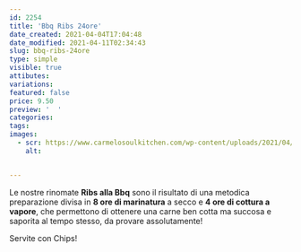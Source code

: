 ```yaml
---
id: 2254
title: 'Bbq Ribs 24ore'
date_created: 2021-04-04T17:04:48
date_modified: 2021-04-11T02:34:43
slug: bbq-ribs-24ore
type: simple
visible: true
attibutes: 
variations:
featured: false
price: 9.50
preview: '  '
categories: 
tags: 
images: 
  - scr: https://www.carmelosoulkitchen.com/wp-content/uploads/2021/04/RIBS-24H-SOLO-LOGO.png
    alt: 


---
```


<p>Le nostre rinomate <strong>Ribs alla Bbq</strong> sono il risultato di una metodica preparazione divisa in <strong>8 ore di marinatura</strong> a secco e <strong>4 ore di cottura a vapore</strong>, che permettono di ottenere una carne ben cotta ma succosa e saporita al tempo stesso, da provare assolutamente!</p>
<p>Servite con Chips!</p>

